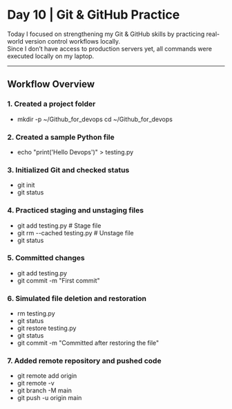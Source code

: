 # Day 10 | Git & GitHub Practice

Today I focused on strengthening my Git & GitHub skills by practicing real-world version control workflows locally.  
Since I don’t have access to production servers yet, all commands were executed locally on my laptop.

---

## Workflow Overview

### 1. Created a project folder
 - mkdir -p ~/Github_for_devops
    cd ~/Github_for_devops
### 2. Created a sample Python file
 - echo "print('Hello Devops')" > testing.py
### 3. Initialized Git and checked status
 -  git init
 -  git status
### 4. Practiced staging and unstaging files
 -  git add testing.py           # Stage file
 -  git rm --cached testing.py   # Unstage file
 -  git status
### 5. Committed changes
 -  git add testing.py
 -  git commit -m "First commit"
### 6. Simulated file deletion and restoration
 -  rm testing.py
 -  git status
 -  git restore testing.py
 -  git status
 -  git commit -m "Committed after restoring the file"
### 7. Added remote repository and pushed code
 -  git remote add origin <your-repo-URL>
 -  git remote -v
 -  git branch -M main
 -  git push -u origin main

